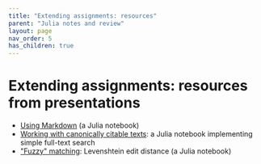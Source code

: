 ```yaml
---
title: "Extending assignments: resources"
parent: "Julia notes and review"
layout: page
nav_order: 5
has_children: true
---
```



# Extending assignments: resources from presentations

- [Using Markdown](./Markdown.html) (a Julia notebook)
- [Working with canonically citable texts](./search-citable-text.html): a Julia notebook implementing simple full-text search
- ["Fuzzy" matching](./fuzzy-matching.html): Levenshtein edit distance (a Julia notebook)